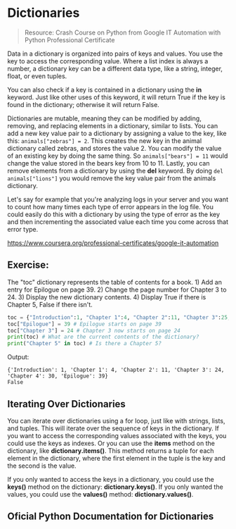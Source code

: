 # Dictionaries

> Resource: Crash Course on Python from Google IT Automation with Python Professional Certificate

Data in a dictionary is organized into pairs of keys and values. You use the key to access the corresponding value. Where a list index is always a number, a dictionary key can be a different data type, like a string, integer, float, or even tuples.

You can also check if a key is contained in a dictionary using the **in** keyword. Just like other uses of this keyword, it will return True if the key is found in the dictionary; otherwise it will return False.

Dictionaries are mutable, meaning they can be modified by adding, removing, and replacing elements in a dictionary, similar to lists. You can add a new key value pair to a dictionary by assigning a value to the key, like this: `animals["zebras"] = 2`. This creates the new key in the animal dictionary called zebras, and stores the value 2. You can modify the value of an existing key by doing the same thing. So `animals["bears"] = 11` would change the value stored in the bears key from 10 to 11. Lastly, you can remove elements from a dictionary by using the **del** keyword. By doing `del animals["lions"]` you would remove the key value pair from the animals dictionary.

Let's say for example that you're analyzing logs in your server and you want to count how many times each type of error appears in the log file. You could easily do this with a dictionary by using the type of error as the key and then incrementing the associated value each time you come across that error type.

https://www.coursera.org/professional-certificates/google-it-automation

## Exercise: 

 The "toc" dictionary represents the table of contents for a book. 1) Add an entry for Epilogue on page 39. 2) Change the page number for Chapter 3 to 24. 3) Display the new dictionary contents. 4) Display True if there is Chapter 5, False if there isn't.

```python
toc = {"Introduction":1, "Chapter 1":4, "Chapter 2":11, "Chapter 3":25, "Chapter 4":30}
toc["Epilogue"] = 39 # Epilogue starts on page 39
toc["Chapter 3"] = 24 # Chapter 3 now starts on page 24
print(toc) # What are the current contents of the dictionary?
print("Chapter 5" in toc) # Is there a Chapter 5?
```

Output:
```
{'Introduction': 1, 'Chapter 1': 4, 'Chapter 2': 11, 'Chapter 3': 24, 'Chapter 4': 30, 'Epilogue': 39}
False
```

## Iterating Over Dictionaries

You can iterate over dictionaries using a for loop, just like with strings, lists, and tuples. This will iterate over the sequence of keys in the dictionary. If you want to access the corresponding values associated with the keys, you could use the keys as indexes. Or you can use the **items** method on the dictionary, like **dictionary.items()**. This method returns a tuple for each element in the dictionary, where the first element in the tuple is the key and the second is the value.

If you only wanted to access the keys in a dictionary, you could use the **keys()** method on the dictionary: **dictionary.keys()**. If you only wanted the values, you could use the **values()** method: **dictionary.values()**.

## Oficial Python Documentation for Dictionaries
